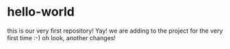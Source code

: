 # hello-world
this is our very first repository! Yay!
we are adding to the project for the very first time :-)
oh look, another changes!
